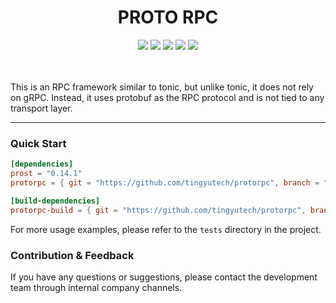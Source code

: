 <!--lint disable no-literal-urls-->
<div align="center">
  <h1>PROTO RPC</h1>
</div>
<div align="center">
  <img src="https://img.shields.io/github/actions/workflow/status/tingyutech/protorpc/tests.yml?branch=main&style=flat-square"/>
  <img src="https://img.shields.io/crates/v/protorpc?style=flat-square"/>
  <img src="https://img.shields.io/docsrs/protorpc?style=flat-square"/>
  <img src="https://img.shields.io/github/issues/tingyutech/protorpc?style=flat-square"/>
  <img src="https://img.shields.io/github/stars/tingyutech/protorpc?style=flat-square"/>
</div>
</br>
</br>

This is an RPC framework similar to tonic, but unlike tonic, it does not rely on gRPC. Instead, it uses protobuf as the RPC protocol and is not tied to any transport layer.

---

### Quick Start

```toml
[dependencies]
prost = "0.14.1"
protorpc = { git = "https://github.com/tingyutech/protorpc", branch = "0.2" }

[build-dependencies]
protorpc-build = { git = "https://github.com/tingyutech/protorpc", branch = "0.2" }
```

For more usage examples, please refer to the `tests` directory in the project.

### Contribution & Feedback

If you have any questions or suggestions, please contact the development team through internal company channels.
